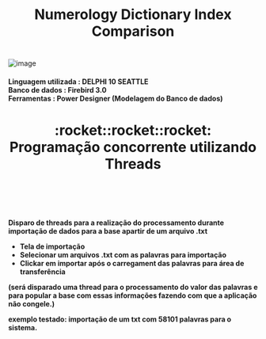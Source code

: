 # <H1 align="center">  Numerology Dictionary Index Comparison<H1>
![image](https://user-images.githubusercontent.com/94265037/157597652-c20c9f14-3db9-4d28-ac68-8214ff45b43b.png)
  <h4>Linguagem utilizada : DELPHI 10 SEATTLE 
<br>Banco de dados      : Firebird 3.0 
<br>Ferramentas         : Power Designer (Modelagem do Banco de dados) </h4>
  
  
 
  <h1 align="center"> :rocket::rocket::rocket: <br>Programação concorrente utilizando Threads<h1><br>  
 <h4> Disparo de threads para a realização do processamento durante importação de dados para a base apartir de um arquivo .txt  
  
   * Tela de importação
   * Selecionar um arquivos .txt com  as palavras para importação
   * Clickar em importar após o carregament das palavras para área de transferência
    

   (será disparado uma thread para o processamento do valor das palavras e para popular a base com  essas informações fazendo com que a aplicação não congele.)
   
   exemplo testado: importação de um txt com 58101 palavras para o sistema.
   </h4>



  


  



